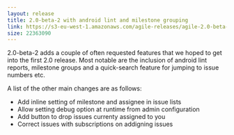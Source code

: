 ```yaml
---
layout: release
title: 2.0-beta-2 with android lint and milestone grouping
link: https://s3-eu-west-1.amazonaws.com/agile-releases/agile-2.0-beta-2.tar.gz
size: 22363090
---
```


<p>2.0-beta-2 adds a couple of often requested features that we hoped to get into the first 2.0 release.
Most notable are the inclusion of android lint reports, milestone groups and a quick-search feature for jumping to issue numbers etc.</p>

<p>A list of the other main changes are as follows:</p>
<ul>
<li>Add inline setting of milestone and assignee in issue lists</li>
<li>Allow setting debug option at runtime from admin configuration</li>
<li>Add button to drop issues currenty assigned to you</li>

<li>Correct issues with subscriptions on addigning issues</li>
</ul>


